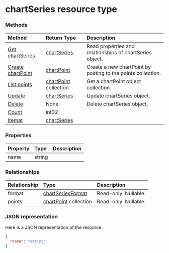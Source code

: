 # chartSeries resource type




### Methods

| Method		   | Return Type	|Description|
|:---------------|:--------|:----------|
|[Get chartSeries](../api/chartseries_get.md) | [chartSeries](chartseries.md) |Read properties and relationships of chartSeries object.|
|[Create chartPoint](../api/chartseries_post_points.md) |[chartPoint](chartpoint.md)| Create a new chartPoint by posting to the points collection.|
|[List points](../api/chartseries_list_points.md) |[chartPoint](chartpoint.md) collection| Get a chartPoint object collection.|
|[Update](../api/chartseries_update.md) | [chartSeries](chartseries.md)	|Update chartSeries object. |
|[Delete](../api/chartseries_delete.md) | None |Delete chartSeries object. |
|[Count](../api/chartseries_count.md)|int32||
|[Itemat](../api/chartseries_itemat.md)|[chartSeries](chartseries.md)||

### Properties
| Property	   | Type	|Description|
|:---------------|:--------|:----------|
|name|string||

### Relationships
| Relationship | Type	|Description|
|:---------------|:--------|:----------|
|format|[chartSeriesFormat](chartseriesformat.md)| Read-only. Nullable.|
|points|[chartPoint](chartpoint.md) collection| Read-only. Nullable.|

### JSON representation

Here is a JSON representation of the resource.

<!-- {
  "blockType": "resource",
  "optionalProperties": [

  ],
  "@odata.type": "microsoft.graph.chartseries"
}-->

```json
{
  "name": "string"
}

```

<!-- uuid: 8fcb5dbc-d5aa-4681-8e31-b001d5168d79
2015-10-25 14:57:30 UTC -->
<!-- {
  "type": "#page.annotation",
  "description": "chartSeries resource",
  "keywords": "",
  "section": "documentation",
  "tocPath": ""
}-->